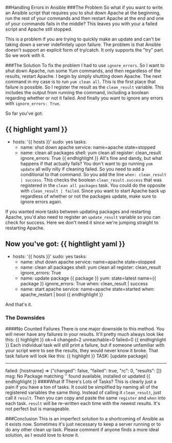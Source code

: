##Handling Errors in Ansible
###The Problem
So what if you want to write an Ansible script that requires you to shut down Apache at the beginning, run the rest of your commands and then restart Apache at the end and one of your commands fails in the middle? This leaves you with your a failed script and Apache still stopped. 

This is a problem if you are trying to quickly make an update and can't be taking down a server indefinitely upon failure. The problem is that Ansible doesn't support an explicit form of try/catch. It only supports the "try" part. So we work with it.

###The Solution
To fix the problem I had to use `ignore_errors`. So I want to shut down Apache, run some Yum commands, and then regardless of the results, restart Apache. I begin by simply shutting down Apache. The next command in my case is to run `yum clean all`. This is the first place that failure is possible. So I register the result as the `clean_result` variable. This includes the output from running the command, including a boolean regarding whether or not it failed. And finally you want to ignore any errors with `ignore_errors: True`.  

So far you've got:

{{ highlight yaml }}
---
- hosts: '{{ hosts }}'
  sudo: yes
  tasks:
   - name: shut down apache
     service: name=apache state=stopped
   - name: clean all packages
     shell: yum clean all
     register: clean_result
     ignore_errors: True
{{ endhighlight }}
All's fine and dandy, but what happens if that actually fails? You don't want to go running `yum update` all willy nilly if cleaning failed. So you need to add a conditional to that command. So you add the line `when: clean_result | success`. This checks the boolean `clean_result.success` that was registered in the `clean all packages` task. You could do the opposite with `clean_result | failed`. Since you want to start Apache back up regardless of whether or not the packages update, make sure to ignore errors again. 

If you wanted more tasks between updating packages and restarting Apache, you'd also need to register an `update_result` variable so you can check for success. Here we don't need it since we're jumping straight to restarting Apache.

Now you've got:
{{ hightlight yaml }}
---
- hosts: '{{ hosts }}'
  sudo: yes
  tasks:
   - name: shut down apache
     service: name=apache state=stopped
   - name: clean all packages
     shell: yum clean all
     register: clean_result
     ignore_errors: True
   - name: update package {{ package }}
     yum: state=latest name={{ package }}
     ignore_errors: True
     when: clean_result | success
   - name: start apache
     service: name=apache state=started
     when: apache_restart | bool
{{ endhighlight }}

And that's it. 

### The Downsides
####No Counted Failures
There is one major downside to this method. You will never have any failures in your results.  It'll pretty much always look like this:
{{ highlight }}
ok=4   changed=2    unreachable=0    failed=0
{{ endhighlight }}
Each individual task will still print a failure, but if someone unfamiliar with your script were to see the results, they would never know it broke. That task failure will look like this:
{{ highlight }}
TASK: [update package] 
********************************* 
failed: [hostname] => {"changed": false, "failed": true, "rc": 0, "results": []}
msg: No Package matching '<package-name>' found available, installed or updated
{{ endhighlight }}
####What If There's Lots of Tasks?
This is clearly just a pain if you have a ton of tasks. It could be simplified by naming all of the registered variables the same thing. Instead of calling it `clean_result`, just call it `result`. Then you can copy and paste the same `register` and `when` into each task. `result` will be re-written each time with the newest results. It's not perfect but is manageable.

###Conclusion
This is an imperfect solution to a shortcoming of Ansible as it exists now. Sometimes it's just necessary to keep a server running or to do any other clean up task. Please comment if anyone finds a more ideal solution, as I would love to know it.

